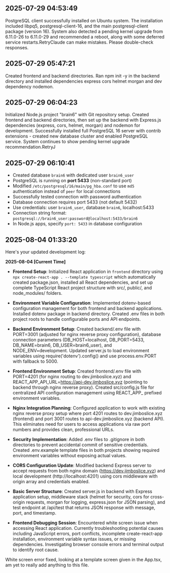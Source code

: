 
## 2025-07-29 04:53:49
PostgreSQL client successfully installed on Ubuntu system. The installation included libpq5, postgresql-client-16, and the main postgresql-client package (version 16). System also detected a pending kernel upgrade from 6.11.0-26 to 6.11.0-29 and recommended a reboot, along with some deferred service restarts.RetryClaude can make mistakes. Please double-check responses.

## 2025-07-29 05:47:21
Created frontend and backend directories. Ran npm init -y in the backend directory and installed dependencies express cors helmet morgan and dev dependency nodemon.

## 2025-07-29 06:04:23
Initialized Node.js project "brain6" with Git repository setup. Created frontend and backend directories, then set up the backend with Express.js dependencies (express, cors, helmet, morgan) and nodemon for development. Successfully installed full PostgreSQL 16 server with contrib extensions - created new database cluster and enabled PostgreSQL service. System continues to show pending kernel upgrade recommendation.RetryJ

## 2025-07-29 06:10:41
- Created database `brain6` with dedicated user `brain6_user` 
- PostgreSQL is running on **port 5433** (non-standard port)
- Modified `/etc/postgresql/16/main/pg_hba.conf` to use `md5` authentication instead of `peer` for local connections
- Successfully tested connection with password authentication
- Database connection requires port 5433 (not default 5432)
- Use credentials: user `brain6_user`, database `brain6`, localhost:5433
- Connection string format: `postgresql://brain6_user:password@localhost:5433/brain6`
- In Node.js apps, specify `port: 5433` in database configuration

## 2025-08-04 01:33:20
Here's your updated development log:

**2025-08-04 [Current Time]**
- **Frontend Setup**: Initialized React application in `frontend` directory using `npx create-react-app . --template typescript` which automatically created package.json, installed all React dependencies, and set up complete TypeScript React project structure with src/, public/, and node_modules/ folders.

- **Environment Variable Configuration**: Implemented dotenv-based configuration management for both frontend and backend applications. Installed dotenv package in backend directory. Created .env files in both project roots to handle configurable ports and API endpoints.

- **Backend Environment Setup**: Created backend/.env file with PORT=3001 (adjusted for nginx reverse proxy configuration), database connection parameters (DB_HOST=localhost, DB_PORT=5433, DB_NAME=brain6, DB_USER=brain6_user), and NODE_ENV=development. Updated server.js to load environment variables using require('dotenv').config() and use process.env.PORT with fallback to 5000.

- **Frontend Environment Setup**: Created frontend/.env file with PORT=4201 (for nginx routing to dev.jimboslice.xyz) and REACT_APP_API_URL=https://api-dev.jimboslice.xyz (pointing to backend through nginx reverse proxy). Created src/config.js file for centralized API configuration management using REACT_APP_ prefixed environment variables.

- **Nginx Integration Planning**: Configured application to work with existing nginx reverse proxy setup where port 4201 routes to dev.jimboslice.xyz (frontend) and port 3001 routes to api-dev.jimboslice.xyz (backend API). This eliminates need for users to access applications via raw port numbers and provides clean, professional URLs.

- **Security Implementation**: Added .env files to .gitignore in both directories to prevent accidental commit of sensitive credentials. Created .env.example template files in both projects showing required environment variables without exposing actual values.

- **CORS Configuration Update**: Modified backend Express server to accept requests from both nginx domain (https://dev.jimboslice.xyz) and local development (http://localhost:4201) using cors middleware with origin array and credentials enabled.

- **Basic Server Structure**: Created server.js in backend with Express application setup, middleware stack (helmet for security, cors for cross-origin requests, morgan for logging, express.json for JSON parsing), and test endpoint at /api/test that returns JSON response with message, port, and timestamp.

- **Frontend Debugging Session**: Encountered white screen issue when accessing React application. Currently troubleshooting potential causes including JavaScript errors, port conflicts, incomplete create-react-app installation, environment variable syntax issues, or missing dependencies. Investigating browser console errors and terminal output to identify root cause.

White screen error fixed, looking at a template screen given in the App.tsx, am yet to really add anything to this file.